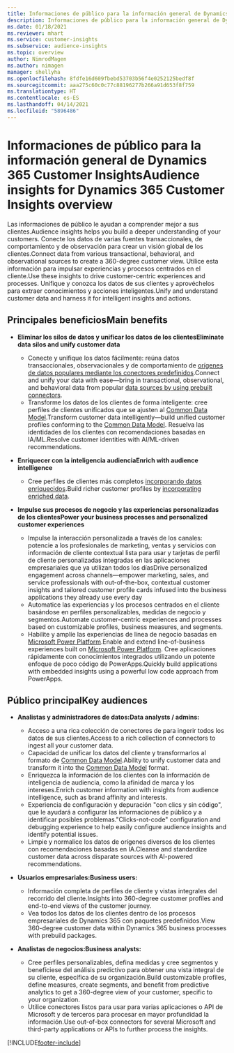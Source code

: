 ```yaml
---
title: Informaciones de público para la información general de Dynamics 365 Customer Insights
description: Informaciones de público para la información general de Dynamics 365 Customer Insights.
ms.date: 01/18/2021
ms.reviewer: mhart
ms.service: customer-insights
ms.subservice: audience-insights
ms.topic: overview
author: NimrodMagen
ms.author: nimagen
manager: shellyha
ms.openlocfilehash: 8fdfe16d609fbebd53703b56f4e0252125bedf8f
ms.sourcegitcommit: aaa275c60c0c77c88196277b266a91d653f8f759
ms.translationtype: HT
ms.contentlocale: es-ES
ms.lasthandoff: 04/14/2021
ms.locfileid: "5896486"
---
```

# <a name="audience-insights-for-dynamics-365-customer-insights-overview"></a><span data-ttu-id="7a441-103">Informaciones de público para la información general de Dynamics 365 Customer Insights</span><span class="sxs-lookup"><span data-stu-id="7a441-103">Audience insights for Dynamics 365 Customer Insights overview</span></span>

<span data-ttu-id="7a441-104">Las informaciones de público le ayudan a comprender mejor a sus clientes.</span><span class="sxs-lookup"><span data-stu-id="7a441-104">Audience insights helps you build a deeper understanding of your customers.</span></span> <span data-ttu-id="7a441-105">Conecte los datos de varias fuentes transaccionales, de comportamiento y de observación para crear un visión global de los clientes.</span><span class="sxs-lookup"><span data-stu-id="7a441-105">Connect data from various transactional, behavioral, and observational sources to create a 360-degree customer view.</span></span> <span data-ttu-id="7a441-106">Utilice esta información para impulsar experiencias y procesos centrados en el cliente.</span><span class="sxs-lookup"><span data-stu-id="7a441-106">Use these insights to drive customer-centric experiences and processes.</span></span> <span data-ttu-id="7a441-107">Unifique y conozca los datos de sus clientes y aprovéchelos para extraer conocimientos y acciones inteligentes.</span><span class="sxs-lookup"><span data-stu-id="7a441-107">Unify and understand customer data and harness it for intelligent insights and actions.</span></span>

## <a name="main-benefits"></a><span data-ttu-id="7a441-108">Principales beneficios</span><span class="sxs-lookup"><span data-stu-id="7a441-108">Main benefits</span></span> 

- <span data-ttu-id="7a441-109">**Eliminar los silos de datos y unificar los datos de los clientes**</span><span class="sxs-lookup"><span data-stu-id="7a441-109">**Eliminate data silos and unify customer data**</span></span>

  - <span data-ttu-id="7a441-110">Conecte y unifique los datos fácilmente: reúna datos transaccionales, observacionales y de comportamiento de [orígenes de datos populares mediante los conectores predefinidos](data-sources.md).</span><span class="sxs-lookup"><span data-stu-id="7a441-110">Connect and unify your data with ease—bring in transactional, observational, and behavioral data from popular [data sources by using prebuilt connectors](data-sources.md).</span></span>
  - <span data-ttu-id="7a441-111">Transforme los datos de los clientes de forma inteligente: cree perfiles de clientes unificados que se ajusten al [Common Data Model](/common-data-model/).</span><span class="sxs-lookup"><span data-stu-id="7a441-111">Transform customer data intelligently—build unified customer profiles conforming to the [Common Data Model](/common-data-model/).</span></span> <span data-ttu-id="7a441-112">Resuelva las identidades de los clientes con recomendaciones basadas en IA/ML.</span><span class="sxs-lookup"><span data-stu-id="7a441-112">Resolve customer identities with AI/ML-driven recommendations.</span></span>

- <span data-ttu-id="7a441-113">**Enriquecer con la inteligencia audiencia**</span><span class="sxs-lookup"><span data-stu-id="7a441-113">**Enrich with audience intelligence**</span></span>

  - <span data-ttu-id="7a441-114">Cree perfiles de clientes más completos [incorporando datos enriquecidos](enrichment-hub.md).</span><span class="sxs-lookup"><span data-stu-id="7a441-114">Build richer customer profiles by [incorporating enriched data](enrichment-hub.md).</span></span>  

- <span data-ttu-id="7a441-115">**Impulse sus procesos de negocio y las experiencias personalizadas de los clientes**</span><span class="sxs-lookup"><span data-stu-id="7a441-115">**Power your business processes and personalized customer experiences**</span></span>

  - <span data-ttu-id="7a441-116">Impulse la interacción personalizada a través de los canales: potencie a los profesionales de marketing, ventas y servicios con información de cliente contextual lista para usar y tarjetas de perfil de cliente personalizadas integradas en las aplicaciones empresariales que ya utilizan todos los días</span><span class="sxs-lookup"><span data-stu-id="7a441-116">Drive personalized engagement across channels—empower marketing, sales, and service professionals with out-of-the-box, contextual customer insights and tailored customer profile cards infused into the business applications they already use every day</span></span>
  - <span data-ttu-id="7a441-117">Automatice las experiencias y los procesos centrados en el cliente basándose en perfiles personalizables, medidas de negocio y segmentos.</span><span class="sxs-lookup"><span data-stu-id="7a441-117">Automate customer-centric experiences and processes based on customizable profiles, business measures, and segments.</span></span>
  - <span data-ttu-id="7a441-118">Habilite y amplíe las experiencias de línea de negocio basadas en [Microsoft Power Platform](https://powerplatform.microsoft.com/).</span><span class="sxs-lookup"><span data-stu-id="7a441-118">Enable and extend line-of-business experiences built on [Microsoft Power Platform](https://powerplatform.microsoft.com/).</span></span> <span data-ttu-id="7a441-119">Cree aplicaciones rápidamente con conocimientos integrados utilizando un potente enfoque de poco código de PowerApps.</span><span class="sxs-lookup"><span data-stu-id="7a441-119">Quickly build applications with embedded insights using a powerful low code approach from PowerApps.</span></span>  

## <a name="key-audiences"></a><span data-ttu-id="7a441-120">Público principal</span><span class="sxs-lookup"><span data-stu-id="7a441-120">Key audiences</span></span>

- <span data-ttu-id="7a441-121">**Analistas y administradores de datos:**</span><span class="sxs-lookup"><span data-stu-id="7a441-121">**Data analysts / admins:**</span></span>

  - <span data-ttu-id="7a441-122">Acceso a una rica colección de conectores de para ingerir todos los datos de sus clientes.</span><span class="sxs-lookup"><span data-stu-id="7a441-122">Access to a rich collection of connectors to ingest all your customer data.</span></span>
  - <span data-ttu-id="7a441-123">Capacidad de unificar los datos del cliente y transformarlos al formato de [Common Data Model](/common-data-model/).</span><span class="sxs-lookup"><span data-stu-id="7a441-123">Ability to unify customer data and transform it into the [Common Data Model](/common-data-model/) format.</span></span>
  - <span data-ttu-id="7a441-124">Enriquezca la información de los clientes con la información de inteligencia de audiencia, como la afinidad de marca y los intereses.</span><span class="sxs-lookup"><span data-stu-id="7a441-124">Enrich customer information with insights from audience intelligence, such as brand affinity and interests.</span></span>
  - <span data-ttu-id="7a441-125">Experiencia de configuración y depuración "con clics y sin código", que le ayudará a configurar las informaciones de público y a identificar posibles problemas.</span><span class="sxs-lookup"><span data-stu-id="7a441-125">"Clicks-not-code" configuration and debugging experience to help easily configure audience insights and identify potential issues.</span></span>
  - <span data-ttu-id="7a441-126">Limpie y normalice los datos de orígenes diversos de los clientes con recomendaciones basadas en IA.</span><span class="sxs-lookup"><span data-stu-id="7a441-126">Cleanse and standardize customer data across disparate sources with AI-powered recommendations.</span></span>  

- <span data-ttu-id="7a441-127">**Usuarios empresariales:**</span><span class="sxs-lookup"><span data-stu-id="7a441-127">**Business users:**</span></span>

  - <span data-ttu-id="7a441-128">Información completa de perfiles de cliente y vistas integrales del recorrido del cliente.</span><span class="sxs-lookup"><span data-stu-id="7a441-128">Insights into 360-degree customer profiles and end-to-end views of the customer journey.</span></span>
  - <span data-ttu-id="7a441-129">Vea todos los datos de los clientes dentro de los procesos empresariales de Dynamics 365 con paquetes predefinidos.</span><span class="sxs-lookup"><span data-stu-id="7a441-129">View 360-degree customer data within Dynamics 365 business processes with prebuild packages.</span></span>

- <span data-ttu-id="7a441-130">**Analistas de negocios:**</span><span class="sxs-lookup"><span data-stu-id="7a441-130">**Business analysts:**</span></span>

  - <span data-ttu-id="7a441-131">Cree perfiles personalizables, defina medidas y cree segmentos y benefíciese del análisis predictivo para obtener una vista integral de su cliente, específica de su organización.</span><span class="sxs-lookup"><span data-stu-id="7a441-131">Build customizable profiles, define measures, create segments, and benefit from predictive analytics to get a 360-degree view of your customer, specific to your organization.</span></span>  
  - <span data-ttu-id="7a441-132">Utilice conectores listos para usar para varias aplicaciones o API de Microsoft y de terceros para procesar en mayor profundidad la información.</span><span class="sxs-lookup"><span data-stu-id="7a441-132">Use out-of-box connectors for several Microsoft and third-party applications or APIs to further process the insights.</span></span>


[!INCLUDE[footer-include](../includes/footer-banner.md)]